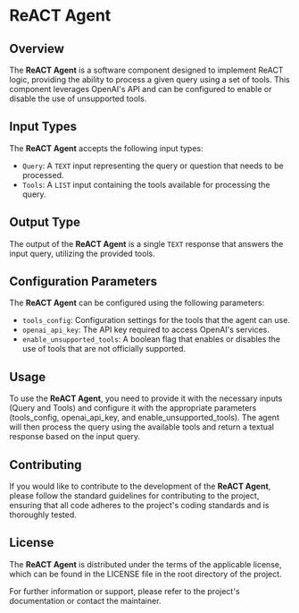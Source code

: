# ReACT Agent

## Overview
The **ReACT Agent** is a software component designed to implement ReACT logic, providing the ability to process a given query using a set of tools. This component leverages OpenAI's API and can be configured to enable or disable the use of unsupported tools.

## Input Types
The **ReACT Agent** accepts the following input types:
- `Query`: A `TEXT` input representing the query or question that needs to be processed.
- `Tools`: A `LIST` input containing the tools available for processing the query.

## Output Type
The output of the **ReACT Agent** is a single `TEXT` response that answers the input query, utilizing the provided tools.

## Configuration Parameters
The **ReACT Agent** can be configured using the following parameters:
- `tools_config`: Configuration settings for the tools that the agent can use.
- `openai_api_key`: The API key required to access OpenAI's services.
- `enable_unsupported_tools`: A boolean flag that enables or disables the use of tools that are not officially supported.

## Usage
To use the **ReACT Agent**, you need to provide it with the necessary inputs (Query and Tools) and configure it with the appropriate parameters (tools_config, openai_api_key, and enable_unsupported_tools). The agent will then process the query using the available tools and return a textual response based on the input query.

## Contributing
If you would like to contribute to the development of the **ReACT Agent**, please follow the standard guidelines for contributing to the project, ensuring that all code adheres to the project's coding standards and is thoroughly tested.

## License
The **ReACT Agent** is distributed under the terms of the applicable license, which can be found in the LICENSE file in the root directory of the project.

For further information or support, please refer to the project's documentation or contact the maintainer.